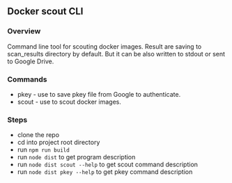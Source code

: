 ## Docker scout CLI

### Overview

Command line tool for scouting docker images. Result are saving to scan_results directory by default. But it can be also
written to stdout or sent to Google Drive.

### Commands

- pkey - use to save pkey file from Google to authenticate.
- scout - use to scout docker images.

### Steps

- clone the repo
- cd into project root directory
- run `npm run build`
- run `node dist` to get program description
- run `node dist scout --help` to get scout command description
- run `node dist pkey --help` to get pkey command description
